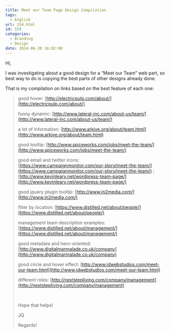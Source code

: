 ```yaml
---
title: Meet our Team Page Design Compilation
tags:
  - English
url: 154.html
id: 154
categories:
  - Branding
  - Design
date: 2014-06-30 16:02:00
---
```


Hi,

I was investigating about a good design for a “Meet our Team” web part, so best way to do is copying the best parts of other designs already done.

That is my compilation on links based on the best feature of each one:
> good hover: [http://electricpulp.com/about/](http://electricpulp.com/about/)<p>funny dynamic: [http://www.lateral-inc.com/about-us/team/](http://www.lateral-inc.com/about-us/team/)<p>a lot of information: [http://www.arkive.org/about/team.html](http://www.arkive.org/about/team.html)<p>good tooltip: [http://www.spiceworks.com/jobs/meet-the-team/](http://www.spiceworks.com/jobs/meet-the-team/)<p>good email and twitter icons: [https://www.campaignmonitor.com/our-story/meet-the-team/](https://www.campaignmonitor.com/our-story/meet-the-team/) ; [http://www.kevinleary.net/wordpress-team-page/](http://www.kevinleary.net/wordpress-team-page/)<p>good jquery plugin tooltip: [http://www.in2media.com/](http://www.in2media.com/)<p>filter by location: [https://www.distilled.net/about/people/](https://www.distilled.net/about/people/)<p>management team description examples: [https://www.distilled.net/about/management/](https://www.distilled.net/about/management/)<p>good metadata and hero-oriented: [http://www.digitalmarmalade.co.uk/company](http://www.digitalmarmalade.co.uk/company)<p>good circle and hover effect: [http://www.idwebstudios.com/meet-our-team.html](http://www.idwebstudios.com/meet-our-team.html)<p>different roles: [http://nextstepliving.com/company/management](http://nextstepliving.com/company/management)<p>&nbsp;<p>Hope that helps!<p>JQ<p>Regards!
